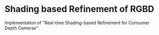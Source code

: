 # Shading based Refinement of RGBD
Implementation of "Real-time Shading-based Refinement for Consumer Depth Cameras"
